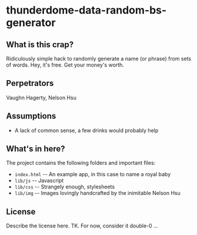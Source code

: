 thunderdome-data-random-bs-generator
====================================

What is this crap?
------------------

Ridiculously simple hack to randomly generate a name (or phrase) from sets of words. Hey, it's free. Get your money's worth.

Perpetrators
------------

Vaughn Hagerty, Nelson Hsu

Assumptions
-----------

* A lack of common sense, a few drinks would probably help

What's in here?
---------------

The project contains the following folders and important files:

* ``index.html`` -- An example app, in this case to name a royal baby
* ``lib/js`` -- Javascript
* ``lib/css`` -- Strangely enough, stylesheets
* ``lib/img`` -- Images lovingly handcrafted by the inimitable Nelson Hsu

License
----------

Describe the license here. TK. For now, consider it double-0 ...
